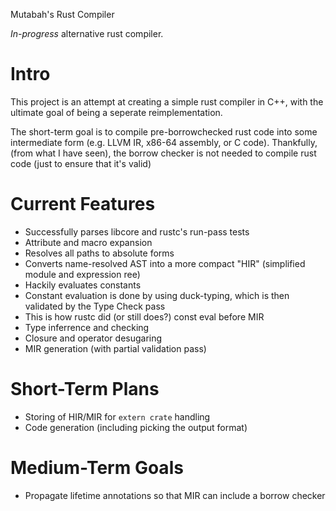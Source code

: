 
Mutabah's Rust Compiler

_In-progress_ alternative rust compiler.

Intro
===
This project is an attempt at creating a simple rust compiler in C++, with the ultimate goal of being a seperate reimplementation.

The short-term goal is to compile pre-borrowchecked rust code into some intermediate form (e.g. LLVM IR, x86-64 assembly, or C code). Thankfully, (from what I have seen), the borrow checker is not needed to compile rust code (just to ensure that it's valid)

Current Features
===
- Successfully parses libcore and rustc's run-pass tests
- Attribute and macro expansion
- Resolves all paths to absolute forms
- Converts name-resolved AST into a more compact "HIR" (simplified module and expression ree)
- Hackily evaluates constants
 - Constant evaluation is done by using duck-typing, which is then validated by the Type Check pass
 - This is how rustc did (or still does?) const eval before MIR
- Type inferrence and checking
- Closure and operator desugaring
- MIR generation (with partial validation pass)

Short-Term Plans
===
- Storing of HIR/MIR for `extern crate` handling
- Code generation (including picking the output format)

Medium-Term Goals
===
- Propagate lifetime annotations so that MIR can include a borrow checker

